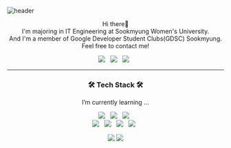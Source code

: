 ![header](https://capsule-render.vercel.app/api?type=waving&color=gradient&height=250&section=header&text=Kim%20Minji&fontSize=70&fontAlignY=40)

<p align="center">
  Hi there👋 <br/>
  I'm majoring in IT Engineering at Sookmyung Women's University. <br/>
  And I'm a member of Google Developer Student Clubs(GDSC) Sookmyung. <br/>
  Feel free to contact me!
</p>

<p align="center">
  <a href="mailto:sml07113@gmail.com"><img src="https://img.shields.io/badge/Gmail-d14836?style=flat-square&logo=Gmail&logoColor=white"/></a> &nbsp
  <a href="https://www.linkedin.com/in/mjan27"><img src="https://img.shields.io/badge/LinkedIn-0A66C2?style=flat-square&logo=LinkedIn&logoColor=white"/></a> &nbsp
  <a href="https://velog.io/@smjan27"><img src="https://img.shields.io/badge/Tech%20Blog-21c997?style=flat-square&logo=Vimeo&logoColor=white"/></a> &nbsp
</p>

<hr/>

<h3 align="center">🛠 Tech Stack 🛠</h3>
<p align="center"> I’m currently learning ... </p>

<p align="center">
  <img src="https://img.shields.io/badge/Python-3766AB?style=flat-square&logo=Python&logoColor=white"/> &nbsp 
  <img src="https://img.shields.io/badge/Java-007396?style=flat-square&logo=Java&logoColor=white"/> &nbsp
  <img src="https://img.shields.io/badge/Javascript-F7DF1E?style=flat-square&logo=javascript&logoColor=white"/> &nbsp
  <br>
  <img src="https://img.shields.io/badge/Spring%20Boot-6DB33F?style=flat-square&logo=Spring&logoColor=white"/> &nbsp 
  <img src="https://img.shields.io/badge/React-61DAFB?style=flat-square&logo=React&logoColor=black"/> &nbsp 
  <img src="https://img.shields.io/badge/React%20Native-61DAFB?style=flat-square&logo=React&logoColor=black"/> &nbsp
  <img src="https://img.shields.io/badge/Django-092E20?style=flat-square&logo=Django&logoColor=white"/> &nbsp
</p>

<p align="center">
  <img src="https://github-readme-stats.vercel.app/api?username=1914386&show_icons=true"/>
  <img src="http://mazassumnida.wtf/api/pastel/generate_badge?boj=smjan27">
</p>
